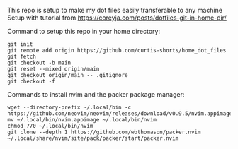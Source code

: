 This repo is setup to make my dot files easily transferable to any machine
Setup with tutorial from https://coreyja.com/posts/dotfiles-git-in-home-dir/

Command to setup this repo in your home directory:
```
git init
git remote add origin https://github.com/curtis-shorts/home_dot_files
git fetch
git checkout -b main
git reset --mixed origin/main
git checkout origin/main -- .gitignore
git checkout -f
```

Commands to install nvim and the packer package manager:
```
wget --directory-prefix ~/.local/bin -c https://github.com/neovim/neovim/releases/download/v0.9.5/nvim.appimage
mv ~/.local/bin/nvim.appimage ~/.local/bin/nvim
chmod 770 ~/.local/bin/nvim
git clone --depth 1 https://github.com/wbthomason/packer.nvim ~/.local/share/nvim/site/pack/packer/start/packer.nvim
```
